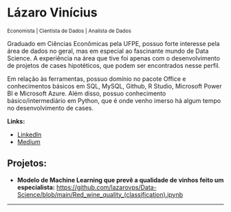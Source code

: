 # Lázaro Vinícius
<sub>Economista | Cientista de Dados | Analista de Dados</sub>

Graduado em Ciências Econômicas pela UFPE, possuo forte interesse pela área de dados no geral, mas em especial ao fascinante mundo de Data Science. A experiência na área que tive foi apenas com o desenvolvimento de projetos de cases hipotéticos, que podem ser encontrados nesse perfil.

Em relação às ferramentas, possuo domínio no pacote Office e conhecimentos básicos em SQL, MySQL, Github, R Studio, Microsoft Power BI e Microsoft Azure. Além disso, possuo conhecimento básico/intermediário em Python, que é onde venho imerso há algum tempo no desenvolvimento de cases.


**Links:**
* [LinkedIn](https://www.linkedin.com/in/lazaro-vinicius/)
* [Medium](https://lazaro-vinicius.medium.com/)


## Projetos:


* **Modelo de Machine Learning que prevê a qualidade de vinhos feito um especialista:** https://github.com/lazarovps/Data-Science/blob/main/Red_wine_quality_(classification).ipynb
---

